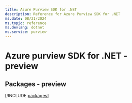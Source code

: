 ```yaml
---
title: Azure Purview SDK for .NET
description: Reference for Azure Purview SDK for .NET
ms.date: 08/21/2024
ms.topic: reference
ms.devlang: dotnet
ms.service: purview
---
```

# Azure purview SDK for .NET - preview
## Packages - preview
[!INCLUDE [packages](purview-index.md)]